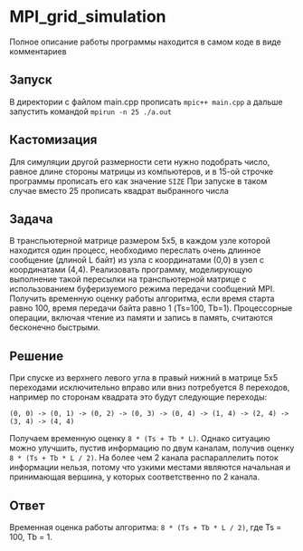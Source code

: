 # MPI_grid_simulation

Полное описание работы программы находится в самом коде в виде комментариев

## Запуск

В директории с файлом main.cpp прописать
```mpic++ main.cpp```
а дальше запустить командой
```mpirun -n 25 ./a.out ```

## Кастомизация
Для симуляции другой размерности сети нужно подобрать число, равное длине стороны матрицы из компьютеров, и в 15-ой строчке программы прописать его как значение ```SIZE```
При запуске в таком случае вместо 25 прописать квадрат выбранного числа

## Задача

В транспьютерной матрице размером 5x5, в каждом узле которой находится один процесс, необходимо переслать очень длинное сообщение (длиной L байт) из узла с координатами (0,0) в узел с координатами (4,4). Реализовать программу, моделирующую выполнение такой пересылки на транспьютерной матрице с использованием буферизуемого режима передачи сообщений MPI. Получить временную оценку работы алгоритма, если время старта равно 100, время передачи байта равно 1 (Ts=100, Tb=1). Процессорные операции, включая чтение из памяти и запись в память, считаются бесконечно быстрыми.

## Решение

При спуске из верхнего левого угла в правый нижний в матрице 5x5 переходами исключительно вправо или вниз потребуется 8 переходов, например по сторонам квадрата это будут следующие переходы:

```
(0, 0) -> (0, 1) -> (0, 2) -> (0, 3) -> (0, 4) -> (1, 4) -> (2, 4) -> (3, 4) -> (4, 4)
```

Получаем временную оценку `8 * (Ts + Tb * L)`. Однако ситуацию можно улучшить, пустив информацию по двум каналам, получив оценку `8 * (Ts + Tb * L / 2)`. На более чем 2 канала распараллелить поток информации нельзя, потому что узкими местами являются начальная и принимающая вершина, у которых соответственно по 2 канала.

## Ответ

Временная оценка работы алгоритма: `8 * (Ts + Tb * L / 2)`, где Ts = 100, Tb = 1.
